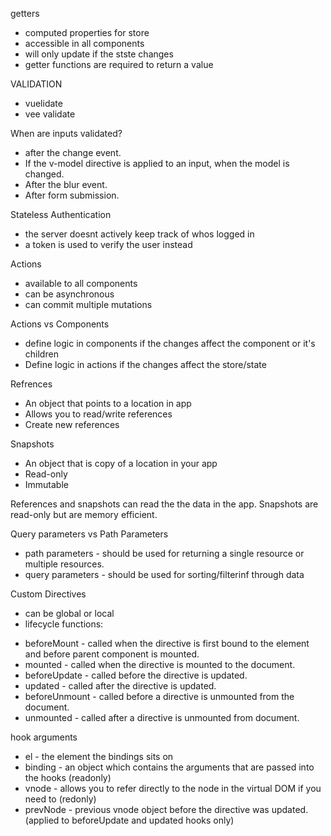 getters 
- computed properties for store
- accessible in all components
- will only update if the stste changes
- getter functions are required to return a value


VALIDATION
- vuelidate 
- vee validate

When are inputs validated? 
- after the change event.
- If the v-model directive is applied to an input, when the model is changed. 
- After the blur event.
- After form submission.

Stateless Authentication
- the server doesnt actively keep track of whos logged in
- a token is used to verify the user instead

Actions
- available to all components
- can be asynchronous
- can commit multiple mutations

Actions vs Components
- define logic in components if the changes affect the component or it's children
- Define logic in actions if the changes affect the store/state

Refrences
- An object that points to a location in app
- Allows you to read/write references
- Create new references 

Snapshots 
- An object that is copy of a location in your app
- Read-only
- Immutable

References and snapshots can read the the data in the app. Snapshots are read-only but are memory efficient.

Query parameters vs Path Parameters
- path parameters - should be used for returning a single resource or multiple resources.
- query parameters - should be used for sorting/filterinf through data

Custom Directives
- can be global or local
- lifecycle functions: 
* beforeMount - called when the directive is first bound to the element and before parent component is mounted.
* mounted - called when the directive is mounted to the document.
* beforeUpdate - called before the directive is updated.
* updated - called after the directive is updated.
* beforeUnmount - called before a directive is unmounted from the document.
* unmounted - called after a directive is unmounted from document. 

hook arguments
* el - the element the bindings sits on
* binding - an object which contains the arguments that are passed into the hooks (readonly)
* vnode - allows you to refer directly to the node in the virtual DOM if you need to (redonly)
* prevNode - previous vnode object before the directive was updated. (applied to beforeUpdate and updated hooks only)